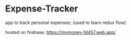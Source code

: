 # Expense-Tracker

app to track personal expenses; (used to learn redux flow)

hosted on firebase: https://mymoney-1d457.web.app/
